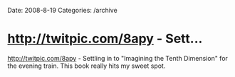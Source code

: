 Date: 2008-8-19
Categories: /archive

# http://twitpic.com/8apy - Sett...

http://twitpic.com/8apy - Settling in to "Imagining the Tenth Dimension" for the evening train. This book really hits my sweet spot.
